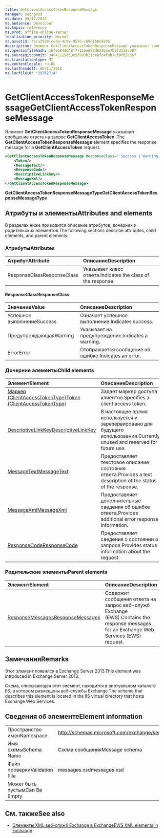 ```yaml
---
title: GetClientAccessTokenResponseMessage
manager: sethgros
ms.date: 09/17/2015
ms.audience: Developer
ms.topic: reference
ms.prod: office-online-server
localization_priority: Normal
ms.assetid: 45ca2500-ceab-4c98-9576-cb9e158e5896
description: Элемент GetClientAccessTokenResponseMessage указывает сообщение ответа на запрос GetClientAccessToken.
ms.openlocfilehash: 16fe684dd48f77156ed88d02a6ae7b8f3312cd87
ms.sourcegitcommit: 34041125dc8c5f993b21cebfc4f8b72f0fd2cb6f
ms.translationtype: MT
ms.contentlocale: ru-RU
ms.lasthandoff: 06/11/2018
ms.locfileid: "19762714"
---
```

# <a name="getclientaccesstokenresponsemessage"></a><span data-ttu-id="fb3d0-103">GetClientAccessTokenResponseMessage</span><span class="sxs-lookup"><span data-stu-id="fb3d0-103">GetClientAccessTokenResponseMessage</span></span>

<span data-ttu-id="fb3d0-104">Элемент **GetClientAccessTokenResponseMessage** указывает сообщение ответа на запрос **GetClientAccessToken** .</span><span class="sxs-lookup"><span data-stu-id="fb3d0-104">The **GetClientAccessTokenResponseMessage** element specifies the response message for a **GetClientAccessToken** request.</span></span> 
  
```XML
<GetClientAccessTokenResponseMessage ResponseClass=" Success | Warning | Error ">
    <Token/>
    <MessageText/>
    <ResponseCode/>
    <DescriptiveLinkKey/>
    <MessageXml/>
</GetClientAccessTokenResponseMessage>
```

 <span data-ttu-id="fb3d0-105">**GetClientAccessTokenResponseMessageType**</span><span class="sxs-lookup"><span data-stu-id="fb3d0-105">**GetClientAccessTokenResponseMessageType**</span></span>
## <a name="attributes-and-elements"></a><span data-ttu-id="fb3d0-106">Атрибуты и элементы</span><span class="sxs-lookup"><span data-stu-id="fb3d0-106">Attributes and elements</span></span>

<span data-ttu-id="fb3d0-107">В разделах ниже приводится описание атрибутов, дочерних и родительских элементов.</span><span class="sxs-lookup"><span data-stu-id="fb3d0-107">The following sections describe attributes, child elements, and parent elements.</span></span>
  
### <a name="attributes"></a><span data-ttu-id="fb3d0-108">Атрибуты</span><span class="sxs-lookup"><span data-stu-id="fb3d0-108">Attributes</span></span>

|<span data-ttu-id="fb3d0-109">**Атрибут**</span><span class="sxs-lookup"><span data-stu-id="fb3d0-109">**Attribute**</span></span>|<span data-ttu-id="fb3d0-110">**Описание**</span><span class="sxs-lookup"><span data-stu-id="fb3d0-110">**Description**</span></span>|
|:-----|:-----|
|<span data-ttu-id="fb3d0-111">ResponseClass</span><span class="sxs-lookup"><span data-stu-id="fb3d0-111">ResponseClass</span></span>  <br/> |<span data-ttu-id="fb3d0-112">Указывает класс ответа.</span><span class="sxs-lookup"><span data-stu-id="fb3d0-112">Indicates the class of the response.</span></span>  <br/> |
   
#### <a name="responseclass"></a><span data-ttu-id="fb3d0-113">ResponseClass</span><span class="sxs-lookup"><span data-stu-id="fb3d0-113">ResponseClass</span></span>

|<span data-ttu-id="fb3d0-114">**Значение**</span><span class="sxs-lookup"><span data-stu-id="fb3d0-114">**Value**</span></span>|<span data-ttu-id="fb3d0-115">**Описание**</span><span class="sxs-lookup"><span data-stu-id="fb3d0-115">**Description**</span></span>|
|:-----|:-----|
|<span data-ttu-id="fb3d0-116">Успешное выполнение</span><span class="sxs-lookup"><span data-stu-id="fb3d0-116">Success</span></span>  <br/> |<span data-ttu-id="fb3d0-117">Означает успешное выполнение.</span><span class="sxs-lookup"><span data-stu-id="fb3d0-117">Indicates success.</span></span>  <br/> |
|<span data-ttu-id="fb3d0-118">Предупреждающая</span><span class="sxs-lookup"><span data-stu-id="fb3d0-118">Warning</span></span>  <br/> |<span data-ttu-id="fb3d0-119">Указывает на предупреждение.</span><span class="sxs-lookup"><span data-stu-id="fb3d0-119">Indicates a warning.</span></span>  <br/> |
|<span data-ttu-id="fb3d0-120">Error</span><span class="sxs-lookup"><span data-stu-id="fb3d0-120">Error</span></span>  <br/> |<span data-ttu-id="fb3d0-121">Отображается сообщение об ошибке.</span><span class="sxs-lookup"><span data-stu-id="fb3d0-121">Indicates an error.</span></span>  <br/> |
   
### <a name="child-elements"></a><span data-ttu-id="fb3d0-122">Дочерние элементы</span><span class="sxs-lookup"><span data-stu-id="fb3d0-122">Child elements</span></span>

|<span data-ttu-id="fb3d0-123">**Элемент**</span><span class="sxs-lookup"><span data-stu-id="fb3d0-123">**Element**</span></span>|<span data-ttu-id="fb3d0-124">**Описание**</span><span class="sxs-lookup"><span data-stu-id="fb3d0-124">**Description**</span></span>|
|:-----|:-----|
|[<span data-ttu-id="fb3d0-125">Маркер (ClientAccessTokenType)</span><span class="sxs-lookup"><span data-stu-id="fb3d0-125">Token (ClientAccessTokenType)</span></span>](token-clientaccesstokentype.md) <br/> |<span data-ttu-id="fb3d0-126">Задает маркер доступа клиентов.</span><span class="sxs-lookup"><span data-stu-id="fb3d0-126">Specifies a client access token.</span></span>  <br/> |
|[<span data-ttu-id="fb3d0-127">DescriptiveLinkKey</span><span class="sxs-lookup"><span data-stu-id="fb3d0-127">DescriptiveLinkKey</span></span>](descriptivelinkkey.md) <br/> |<span data-ttu-id="fb3d0-128">В настоящее время используется и зарезервировано для будущего использования.</span><span class="sxs-lookup"><span data-stu-id="fb3d0-128">Currently unused and reserved for future use.</span></span>  <br/> |
|[<span data-ttu-id="fb3d0-129">MessageText</span><span class="sxs-lookup"><span data-stu-id="fb3d0-129">MessageText</span></span>](messagetext.md) <br/> |<span data-ttu-id="fb3d0-130">Предоставляет текстовое описание состояния ответа.</span><span class="sxs-lookup"><span data-stu-id="fb3d0-130">Provides a text description of the status of the response.</span></span>  <br/> |
|[<span data-ttu-id="fb3d0-131">MessageXml</span><span class="sxs-lookup"><span data-stu-id="fb3d0-131">MessageXml</span></span>](messagexml.md) <br/> |<span data-ttu-id="fb3d0-132">Предоставляет дополнительные сведения об ошибке ответа.</span><span class="sxs-lookup"><span data-stu-id="fb3d0-132">Provides additional error response information.</span></span>  <br/> |
|[<span data-ttu-id="fb3d0-133">ResponseCode</span><span class="sxs-lookup"><span data-stu-id="fb3d0-133">ResponseCode</span></span>](responsecode.md) <br/> |<span data-ttu-id="fb3d0-134">Предоставляет сведения о состоянии о запросе.</span><span class="sxs-lookup"><span data-stu-id="fb3d0-134">Provides status information about the request.</span></span>  <br/> |
   
### <a name="parent-elements"></a><span data-ttu-id="fb3d0-135">Родительские элементы</span><span class="sxs-lookup"><span data-stu-id="fb3d0-135">Parent elements</span></span>

|<span data-ttu-id="fb3d0-136">**Элемент**</span><span class="sxs-lookup"><span data-stu-id="fb3d0-136">**Element**</span></span>|<span data-ttu-id="fb3d0-137">**Описание**</span><span class="sxs-lookup"><span data-stu-id="fb3d0-137">**Description**</span></span>|
|:-----|:-----|
|[<span data-ttu-id="fb3d0-138">ResponseMessages</span><span class="sxs-lookup"><span data-stu-id="fb3d0-138">ResponseMessages</span></span>](responsemessages.md) <br/> |<span data-ttu-id="fb3d0-139">Содержит сообщения ответа на запрос веб-служб Exchange (EWS).</span><span class="sxs-lookup"><span data-stu-id="fb3d0-139">Contains the response messages for an Exchange Web Services (EWS) request.</span></span>  <br/> |
   
## <a name="remarks"></a><span data-ttu-id="fb3d0-140">Замечания</span><span class="sxs-lookup"><span data-stu-id="fb3d0-140">Remarks</span></span>

<span data-ttu-id="fb3d0-141">Этот элемент появился в Exchange Server 2013.</span><span class="sxs-lookup"><span data-stu-id="fb3d0-141">This element was introduced in Exchange Server 2013.</span></span>
  
<span data-ttu-id="fb3d0-142">Схема, описывающая этот элемент, находится в виртуальном каталоге IIS, в котором размещены веб-службы Exchange.</span><span class="sxs-lookup"><span data-stu-id="fb3d0-142">The schema that describes this element is located in the IIS virtual directory that hosts Exchange Web Services.</span></span>
  
## <a name="element-information"></a><span data-ttu-id="fb3d0-143">Сведения об элементе</span><span class="sxs-lookup"><span data-stu-id="fb3d0-143">Element information</span></span>

|||
|:-----|:-----|
|<span data-ttu-id="fb3d0-144">Пространство имен</span><span class="sxs-lookup"><span data-stu-id="fb3d0-144">Namespace</span></span>  <br/> |http://schemas.microsoft.com/exchange/services/2006/messages  <br/> |
|<span data-ttu-id="fb3d0-145">Имя схемы</span><span class="sxs-lookup"><span data-stu-id="fb3d0-145">Schema Name</span></span>  <br/> |<span data-ttu-id="fb3d0-146">Схема сообщения</span><span class="sxs-lookup"><span data-stu-id="fb3d0-146">Message schema</span></span>  <br/> |
|<span data-ttu-id="fb3d0-147">Файл проверки</span><span class="sxs-lookup"><span data-stu-id="fb3d0-147">Validation File</span></span>  <br/> |<span data-ttu-id="fb3d0-148">messages.xsd</span><span class="sxs-lookup"><span data-stu-id="fb3d0-148">messages.xsd</span></span>  <br/> |
|<span data-ttu-id="fb3d0-149">Может быть пустым</span><span class="sxs-lookup"><span data-stu-id="fb3d0-149">Can Be Empty</span></span>  <br/> ||
   
## <a name="see-also"></a><span data-ttu-id="fb3d0-150">См. также</span><span class="sxs-lookup"><span data-stu-id="fb3d0-150">See also</span></span>



- [<span data-ttu-id="fb3d0-151">Элементы XML веб-служб Exchange в Exchange</span><span class="sxs-lookup"><span data-stu-id="fb3d0-151">EWS XML elements in Exchange</span></span>](ews-xml-elements-in-exchange.md)

